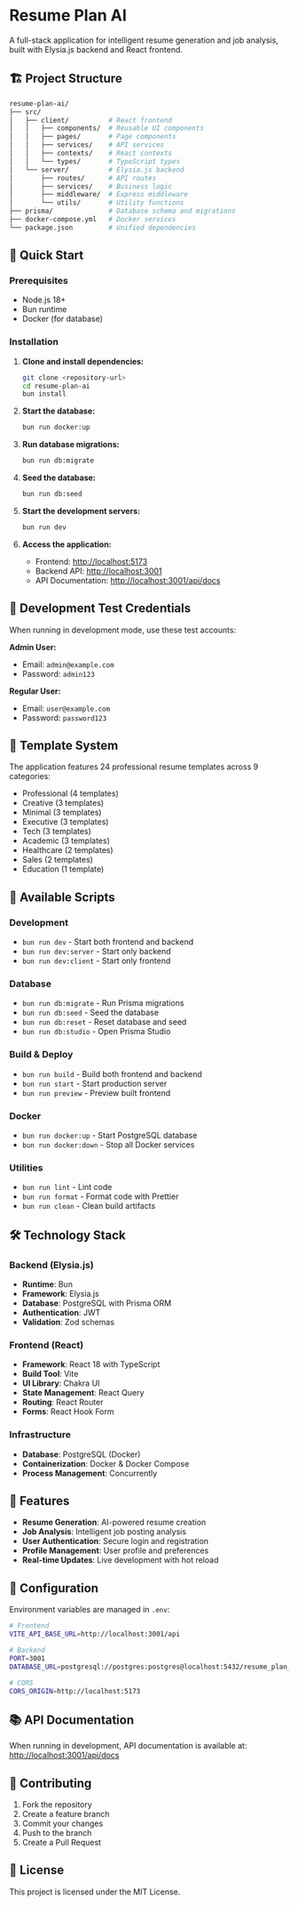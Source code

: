# Resume Plan AI

A full-stack application for intelligent resume generation and job analysis, built with Elysia.js backend and React frontend.

## 🏗️ Project Structure

```bash
resume-plan-ai/
├── src/
│   ├── client/          # React frontend
│   │   ├── components/  # Reusable UI components
│   │   ├── pages/       # Page components
│   │   ├── services/    # API services
│   │   ├── contexts/    # React contexts
│   │   └── types/       # TypeScript types
│   └── server/          # Elysia.js backend
│       ├── routes/      # API routes
│       ├── services/    # Business logic
│       ├── middleware/  # Express middleware
│       └── utils/       # Utility functions
├── prisma/              # Database schema and migrations
├── docker-compose.yml   # Docker services
└── package.json         # Unified dependencies
```

## 🚀 Quick Start

### Prerequisites

- Node.js 18+
- Bun runtime
- Docker (for database)

### Installation

1. **Clone and install dependencies:**

   ```bash
   git clone <repository-url>
   cd resume-plan-ai
   bun install
   ```

2. **Start the database:**

   ```bash
   bun run docker:up
   ```

3. **Run database migrations:**

   ```bash
   bun run db:migrate
   ```

4. **Seed the database:**

   ```bash
   bun run db:seed
   ```

5. **Start the development servers:**

   ```bash
   bun run dev
   ```

6. **Access the application:**
   - Frontend: <http://localhost:5173>
   - Backend API: <http://localhost:3001>
   - API Documentation: <http://localhost:3001/api/docs>

## 🔐 Development Test Credentials

When running in development mode, use these test accounts:

**Admin User:**

- Email: `admin@example.com`
- Password: `admin123`

**Regular User:**

- Email: `user@example.com`
- Password: `password123`

## 🎨 Template System

The application features 24 professional resume templates across 9 categories:

- Professional (4 templates)
- Creative (3 templates)
- Minimal (3 templates)
- Executive (3 templates)
- Tech (3 templates)
- Academic (3 templates)
- Healthcare (2 templates)
- Sales (2 templates)
- Education (1 template)

## 📝 Available Scripts

### Development

- `bun run dev` - Start both frontend and backend
- `bun run dev:server` - Start only backend
- `bun run dev:client` - Start only frontend

### Database

- `bun run db:migrate` - Run Prisma migrations
- `bun run db:seed` - Seed the database
- `bun run db:reset` - Reset database and seed
- `bun run db:studio` - Open Prisma Studio

### Build & Deploy

- `bun run build` - Build both frontend and backend
- `bun run start` - Start production server
- `bun run preview` - Preview built frontend

### Docker

- `bun run docker:up` - Start PostgreSQL database
- `bun run docker:down` - Stop all Docker services

### Utilities

- `bun run lint` - Lint code
- `bun run format` - Format code with Prettier
- `bun run clean` - Clean build artifacts

## 🛠️ Technology Stack

### Backend (Elysia.js)

- **Runtime**: Bun
- **Framework**: Elysia.js
- **Database**: PostgreSQL with Prisma ORM
- **Authentication**: JWT
- **Validation**: Zod schemas

### Frontend (React)

- **Framework**: React 18 with TypeScript
- **Build Tool**: Vite
- **UI Library**: Chakra UI
- **State Management**: React Query
- **Routing**: React Router
- **Forms**: React Hook Form

### Infrastructure

- **Database**: PostgreSQL (Docker)
- **Containerization**: Docker & Docker Compose
- **Process Management**: Concurrently

## 🌟 Features

- **Resume Generation**: AI-powered resume creation
- **Job Analysis**: Intelligent job posting analysis
- **User Authentication**: Secure login and registration
- **Profile Management**: User profile and preferences
- **Real-time Updates**: Live development with hot reload

## 🔧 Configuration

Environment variables are managed in `.env`:

```bash
# Frontend
VITE_API_BASE_URL=http://localhost:3001/api

# Backend
PORT=3001
DATABASE_URL=postgresql://postgres:postgres@localhost:5432/resume_plan_ai

# CORS
CORS_ORIGIN=http://localhost:5173
```

## 📚 API Documentation

When running in development, API documentation is available at:
<http://localhost:3001/api/docs>

## 🤝 Contributing

1. Fork the repository
2. Create a feature branch
3. Commit your changes
4. Push to the branch
5. Create a Pull Request

## 📄 License

This project is licensed under the MIT License.
